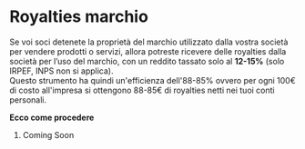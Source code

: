 # Royalties marchio

Se voi soci detenete la proprietà del marchio utilizzato dalla vostra società per vendere prodotti o servizi, allora potreste ricevere delle royalties dalla società per l’uso del marchio, con un reddito tassato solo al **12-15%** (solo IRPEF, INPS non si applica).  
Questo strumento ha quindi un'efficienza dell'88-85% ovvero per ogni 100€ di costo all'impresa si ottengono 88-85€ di royalties netti nei tuoi conti personali.

**Ecco come procedere**

1. Coming Soon
   




